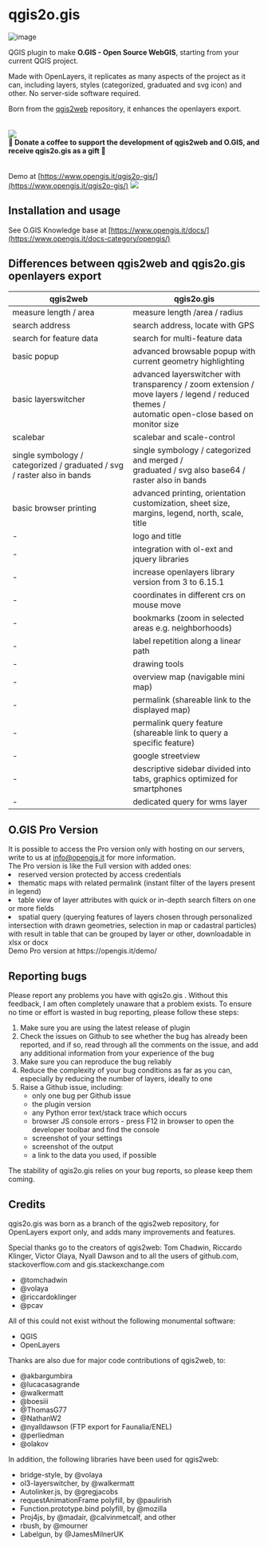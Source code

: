 <h1>qgis2o.gis</h1>

![image](https://www.opengis.it/a_o.gis/icon/logo_o.gis/o.gis-logo.png)

QGIS plugin to make <b>O.GIS - Open Source WebGIS</b>, starting from your current QGIS project.

Made with OpenLayers, it replicates as many aspects of the project as it can, including layers, styles (categorized, graduated and svg icon) and other.
No server-side software required.

Born from the [qgis2web](https://github.com/tomchadwin/qgis2web) repository, it enhances the openlayers export.
</br>
</br>
</br>
[<img src="https://github.com/andreaordonselli/qgis2opengis/assets/89784373/2fd38292-0729-43d0-b8e2-88b1e8994cc1">](https://www.opengis.it/buy-me-a-coffee/)</br>
<b>🎁 Donate a coffee to support the development of qgis2web and O.GIS, and receive qgis2o.gis as a gift 🎁</b>
</br>
</br>
</br>
Demo at [https://www.opengis.it/qgis2o-gis/](https://www.opengis.it/qgis2o-gis/)
[<img src="https://github.com/user-attachments/assets/6e554e47-27e6-40e1-8e44-de5cdbc026e4">](https://www.opengis.it/qgis2o-gis/)


<h2>Installation and usage</h2>

See O.GIS Knowledge base at [https://www.opengis.it/docs/](https://www.opengis.it/docs-category/opengis/)

<h2>Differences between qgis2web and qgis2o.gis openlayers export</h2>
<table>
<thead>
<tr>
<th>qgis2web</th>
<th>qgis2o.gis</th>
</tr>
</thead>
<tbody>
<tr>
<td>measure length / area</td>
<td>measure length /area / radius</td>
</tr>
<tr>
<td>search address</td>
<td>search address, locate with GPS</td>
</tr>
<tr>
<td>search for feature data</td>
<td>search for multi-feature data</td>
</tr>
<tr>
<td>basic popup</td>
<td>advanced browsable popup with current geometry highlighting</td>
</tr>
<tr>
<td>basic layerswitcher</td>
<td>advanced layerswitcher with transparency / zoom extension /<br/> move layers / legend / reduced themes /<br/> automatic open-close based on monitor size
</tr>
<tr>
<td>scalebar</td>
<td>scalebar and scale-control</td>
</tr>
<tr>
<td>single symbology / categorized / graduated / svg / raster also in bands</td>
<td>single symbology / categorized and merged /<br/> graduated / svg also base64 / raster also in bands</td>
</tr>
<tr>
<td>basic browser printing</td>
<td>advanced printing, orientation customization, sheet size,</br>
margins, legend, north, scale, title</td>
</tr>
<tr>
<td>-</td>
<td>logo and title</td>
</tr>
<tr>
<td>-</td>
<td>integration with ol-ext and jquery libraries</td>
</tr>
<tr>
<td>-</td>
<td>increase openlayers library version from 3 to 6.15.1</td>
</tr> 
<tr>
<td>-</td>
<td>coordinates in different crs on mouse move</td>
</tr>  
<tr>
<td>-</td>
<td>bookmarks (zoom in selected areas e.g. neighborhoods)</td>
</tr>
<tr>
<td>-</td>
<td>label repetition along a linear path</td>
</tr> 
<tr>
<td>-</td>
<td>drawing tools</td>
</tr>
<tr>
<td>-</td>
<td>overview map (navigable mini map)</td>
</tr>
<tr>
<td>-</td>
<td>permalink (shareable link to the displayed map)</td>
</tr>
<tr>
<td>-</td>
<td>permalink query feature (shareable link to query a specific feature)</td>
</tr>
<tr>
<td>-</td>
<td>google streetview</td>
</tr>
<tr>
<td>-</td>
<td>descriptive sidebar divided into tabs, graphics optimized for smartphones</td>
</tr>
<tr>
<td>-</td>
<td>dedicated query for wms layer</td>
</tr>
</tbody>
</table>

<h2>O.GIS Pro Version</h2>
It is possible to access the Pro version only with hosting on our servers, write to us at <a href="mailto:info@opengis.it">info@opengis.it</a> for more information.</br>
The Pro version is like the Full version with added ones:
<li>reserved version protected by access credentials</li>
<li>thematic maps with related permalink (instant filter of the layers present in legend)</li>
<li>table view of layer attributes with quick or in-depth search filters on one or more fields</li>
<li>spatial query (querying features of layers chosen through personalized intersection with drawn geometries, selection in map or cadastral particles) with result in table that can be grouped by layer or other, downloadable in xlsx or docx</li>
Demo Pro version at https://opengis.it/demo/

<h2>Reporting bugs</h2>
<p>Please report any problems you have with qgis2o.gis . Without this feedback, I
am often completely unaware that a problem exists. To ensure no time or effort
is wasted in bug reporting, please follow these steps:</p>
<ol>
    <li>Make sure you are using the latest release of plugin</li>
    <li>Check the issues on Github to see whether the bug has already been
        reported, and if so, read through all the comments on the issue, and
        add any additional information from your experience of the bug</li>
    <li>Make sure you can reproduce the bug reliably</li>
    <li>Reduce the complexity of your bug conditions as far as you can,
        especially by reducing the number of layers, ideally to one</li>
    <li>Raise a Github issue, including:
    <ul>
        <li>only one bug per Github issue</li>
        <li>the plugin version</li>
        <li>any Python error text/stack trace which occurs</li>
        <li>browser JS console errors - press F12 in browser to open the 
            developer toolbar and find the console</li>
        <li>screenshot of your settings</li>
        <li>screenshot of the output</li>
        <li>a link to the data you used, if possible</li>
    </ul></li>
</ol>
<p>The stability of qgis2o.gis relies on your bug reports, so please keep them
coming.</p>

<h2>Credits</h2>
<p>qgis2o.gis was born as a branch of the qgis2web repository, for OpenLayers export only, and adds many improvements and features.</p>
<p>Special thanks go to the creators of qgis2web: Tom Chadwin, Riccardo Klinger, Victor Olaya, Nyall Dawson and to all the users of github.com, stackoverflow.com and gis.stackexchange.com</p>
<ul>
    <li>@tomchadwin</li>
	<li>@volaya</li>
    <li>@riccardoklinger</li>
    <li>@pcav</li>
</ul>

<p>All of this could not exist without the following monumental
software:</p>
<ul>
    <li>QGIS</li>
    <li>OpenLayers</li>
</ul>

<p>Thanks are also due for major code contributions of qgis2web, to:</p>
<ul>
    <li>@akbargumbira</li>
    <li>@lucacasagrande</li>
    <li>@walkermatt</li>
    <li>@boesiii</li>
    <li>@ThomasG77</li>
    <li>@NathanW2</li>
    <li>@nyalldawson (FTP export for Faunalia/ENEL)</li>
    <li>@perliedman</li>
    <li>@olakov</li>
</ul>

<p>In addition, the following libraries have been used for qgis2web:</p>
<ul>
    <li>bridge-style, by @volaya</li>
    <li>ol3-layerswitcher, by @walkermatt</li>
    <li>Autolinker.js, by @gregjacobs</li>
    <li>requestAnimationFrame polyfill, by @paulirish</li>
    <li>Function.prototype.bind polyfill, by @mozilla</li>
    <li>Proj4js, by @madair, @calvinmetcalf, and other</li>
    <li>rbush, by @mourner</li>
    <li>Labelgun, by @JamesMilnerUK</li>
</ul>
